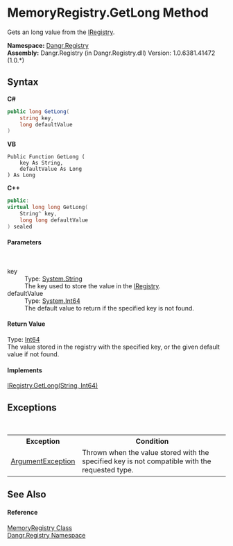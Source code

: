 # MemoryRegistry.GetLong Method 
 

Gets an long value from the <a href="T_Dangr_Registry_IRegistry">IRegistry</a>.

**Namespace:**&nbsp;<a href="N_Dangr_Registry">Dangr.Registry</a><br />**Assembly:**&nbsp;Dangr.Registry (in Dangr.Registry.dll) Version: 1.0.6381.41472 (1.0.*)

## Syntax

**C#**<br />
``` C#
public long GetLong(
	string key,
	long defaultValue
)
```

**VB**<br />
``` VB
Public Function GetLong ( 
	key As String,
	defaultValue As Long
) As Long
```

**C++**<br />
``` C++
public:
virtual long long GetLong(
	String^ key, 
	long long defaultValue
) sealed
```


#### Parameters
&nbsp;<dl><dt>key</dt><dd>Type: <a href="http://msdn2.microsoft.com/en-us/library/s1wwdcbf" target="_blank">System.String</a><br />The key used to store the value in the <a href="T_Dangr_Registry_IRegistry">IRegistry</a>.</dd><dt>defaultValue</dt><dd>Type: <a href="http://msdn2.microsoft.com/en-us/library/6yy583ek" target="_blank">System.Int64</a><br />The default value to return if the specified key is not found.</dd></dl>

#### Return Value
Type: <a href="http://msdn2.microsoft.com/en-us/library/6yy583ek" target="_blank">Int64</a><br />The value stored in the registry with the specified key, or the given default value if not found.

#### Implements
<a href="M_Dangr_Registry_IRegistry_GetLong">IRegistry.GetLong(String, Int64)</a><br />

## Exceptions
&nbsp;<table><tr><th>Exception</th><th>Condition</th></tr><tr><td><a href="http://msdn2.microsoft.com/en-us/library/3w1b3114" target="_blank">ArgumentException</a></td><td>Thrown when the value stored with the specified key is not compatible with the requested type.</td></tr></table>

## See Also


#### Reference
<a href="T_Dangr_Registry_MemoryRegistry">MemoryRegistry Class</a><br /><a href="N_Dangr_Registry">Dangr.Registry Namespace</a><br />